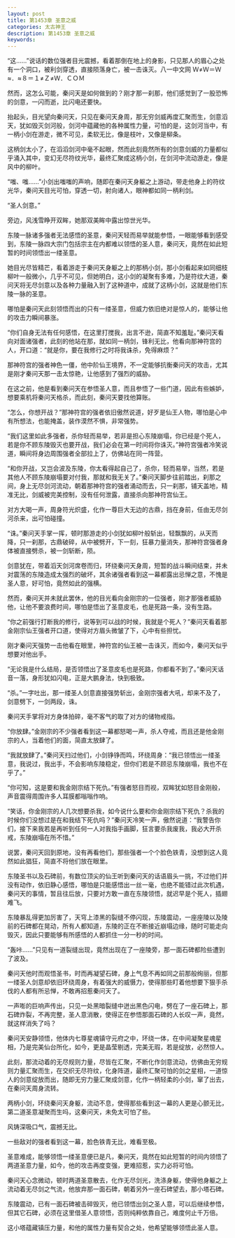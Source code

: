 ```yaml
---
layout: post
title: 第1453章 圣意之威
categories: 太古神王
description: 第1453章 圣意之威
keywords:
---
```


“这……”说话的数位强者目光震撼，看着那倒在地上的身影，只见那人的眉心之处有一个洞口，被利剑穿透，直接陨落身亡，被一击诛灭。八一中文网  Ｗ≠Ｗ＝Ｗ≈．≈８＝１≠Ｚ≠Ｗ．ＣＯＭ

然而，这怎么可能，秦问天是如何做到的？刚才那一刹那，他们感觉到了一股恐怖的剑意，一闪而逝，比闪电还要快。

抬起头，目光望向秦问天，只见在秦问天身周，那无穷剑威再度汇聚而生，剑意滔天，犹如毁灭剑河般，剑河中蕴藏他的各种属性力量，可怕的是，这剑河当中，有一柄小剑在游走，微不可见，柔软无比，像是枝叶，又像是柳条。

这柄剑太小了，在滔滔剑河中毫不起眼，然而此刻竟然所有的剑意剑威的力量都似乎涌入其中，变幻无尽符纹光华，最终汇聚成这柄小剑，在剑河中流动游走，像是风中的柳叶。

“嗤、嗤……”小剑出嗤嗤的声响，随即在秦问天身躯之上游动，带走他身上的符纹光华，秦问天目光可怕，穿透一切，射向诸人，眼神都如同一柄利剑。

“圣人剑意。”

旁边，风浅雪睁开双眸，她那双美眸中露出惊世光华。

东陵一脉诸多强者无法感悟的圣意，秦问天轻而易举就能参悟，一眼能够看到感受到，东陵一脉四大宗门包括宗主在内都难以领悟的圣人意，秦问天，竟然在如此短暂的时间领悟出一缕圣意。

她目光尽皆精芒，看着游走于秦问天身躯之上的那柄小剑，那小剑看起来如同细枝柳叶一般微小，几乎不可见，但她明白，这小剑的凝聚有多难，乃是符纹大道，秦问天将无尽剑意以及各种力量融入到了这种道中，成就了这柄小剑，这就是他们东陵一脉的圣意。

哪怕是秦问天此刻领悟而出的只有一缕圣意，但威力依旧绝对是惊人的，能够让他的攻击力瞬间暴涨。

“你们自身无法有任何感悟，在这里打搅我，出言不逊，简直不知羞耻。”秦问天看向对面诸强者，此刻的他站在那，就如同一柄剑，锋利无比，他看向那神符宫的人，开口道：“就是你，要在我修行之时将我诛杀，免得麻烦？”

那神符宫的强者神色一僵，他中阶仙王境界，不一定能够抗衡秦问天的攻击，尤其是刚才秦问天那一击太惊艳，让他感到了强烈的威胁。

在这之前，他是看到秦问天在参悟圣人意，而且参悟了一些门道，因此有些嫉妒，想要乘机将秦问天格杀，而此刻，秦问天要找他算账。

“怎么，你想开战？”那神符宫的强者依旧傲然说道，好歹是仙王人物，哪怕是心中有所想法，也能掩盖，装作漠然不惧，非常强势。

“我们这里如此多强者，杀你轻而易举，若非是担心东陵崩塌，你已经是个死人，若是你不顾东陵毁灭也要开战，我们必会在第一时间将你诛灭。”神符宫强者冷笑说道，瞬间将身边周围强者全部拉上了，仿佛站在同一阵营。

“和你开战，又岂会波及东陵，你太看得起自己了，杀你，轻而易举，当然，若是其他人不顾东陵崩塌要对付我，那就和我无关了。”秦问天脚步往前踏出，刹那之间，身上无尽剑河流动，朝着那神符宫的强者涌动而去，只一刹那，铺天盖地，精准无比，剑威被完美控制，没有任何泄露，直接杀向那神符宫仙王。

对方大喝一声，周身符光炽盛，化作一尊巨大无边的古鼎，挡在身前，任由无尽剑河杀来，出可怕碰撞。

“诛。”秦问天手掌一挥，顿时那游走的小剑犹如柳叶般斩出，轻飘飘的，从天而降，只一刹那，古鼎破碎，从中被劈开，下一刻，狂暴力量消失，那神符宫强者身体被直接劈杀，被一剑斩断，陨。

剑意犹在，带着滔天剑河席卷而归，环绕秦问天身周，短暂的战斗瞬间结束，并未对震荡的东陵造成太强烈的破坏，其余诸强者看到这一幕都露出忌惮之意，不愧是圣人意，好可怕，竟然如此的强横。

然而，秦问天并未就此罢休，他的目光看向金刚宗的一位强者，刚才那强者威胁他，让他不要浪费时间，哪怕是悟出了圣意皮毛，也是死路一条，没有生路。

“你之前强行打断我的修行，说等到可以战的时候，我就是个死人？”秦问天看着那金刚宗仙王强者开口道，使得对方眉头微皱了下，心中有些担忧。

刚才秦问天强势一击他看在眼里，神符宫的仙王被一击诛灭，而如今，秦问天似乎想要对他出手。

“无论我是什么结局，是否领悟出了圣意皮毛也是死路，你都看不到了。”秦问天话音一落，身形犹如闪电，正是大鹏身法，快到极致。

“杀。”一字吐出，那一缕圣人剑意直接强势斩出，金刚宗强者大吼，却来不及了，剑意劈下，一剑两段，诛。

秦问天手掌将对方身体拍碎，毫不客气的取了对方的储物戒指。

“你放肆。”金刚宗的不少强者看到这一幕都怒喝一声，杀人夺戒，而且还是他金刚宗的人，当着他们的面，简直太放肆了。

“我就放肆了。”秦问天扫过他们，小剑铮铮而鸣，环绕周身：“我已领悟出一缕圣意，我说过，我出手，不会影响东陵稳定，但你们若是不顾忌东陵崩塌，我也不在乎了。”

“你可知，这是要和我金刚宗结下死仇。”有强者怒目而视，双眸犹如怒目金刚般，声音震得周围许多人耳膜都嗡嗡作响。

“笑话，你金刚宗的人几次想要杀我，如今说什么要和你金刚宗结下死仇？杀我的时候你们没想过是在和我结下死仇吗？”秦问天冷笑一声，傲然说道：“我警告你们，接下来我若是再听到任何一人对我指手画脚，狂言要杀我废我，我必大开杀戒，东陵崩塌在所不惜。”

说罢，秦问天回到原地，没有再看他们，那些强者一个个脸色铁青，没想到这人竟然如此猖狂，简直不将他们放在眼里。

东陵圣书以及石碑前，有数位顶尖的仙王听到秦问天的话语眉头一挑，不过他们并没有动作，依旧静心感悟，哪怕是只能感悟出一丝一毫，也绝不能错过此次机遇，秦问天的事情，暂且往后放，只要对方敢一直在东陵领悟，就迟早是个死人，插翅难飞。

东陵暴乱得更加厉害了，天穹上漆黑的裂缝不停闪现，东陵震动，一座座陵以及陵前的石碑都在晃动，所有人都知道，东陵的正在不断接近崩塌边缘，随时可能走向毁灭，因此只要能够有所感悟的人都抓住一分一秒的时间。

“轰咔……”只见有一道裂缝出现，竟然出现在了一座陵旁，那一面石碑都险些遭到了波及。

秦问天他时而观悟圣书，时而再凝望石碑，身上气息不再如同之前那般绚丽，但那一缕圣人剑意却依旧环绕周身，有着强大的威慑力，使得那些盯着他想要下狠手杀伐的人都有所忌惮，不敢再招惹秦问天了。

一声嘭的巨响声传出，只见一处黑暗裂缝中迸出黑色闪电，劈在了一座石碑上，那石碑炸裂，不再完整，圣人意消散，使得正在参悟那面石碑的人长叹一声，竟然，就这样消失了吗？

秦问天安静领悟，他体内七尊星魂镇守元府之中，环绕一体，在中间凝聚星魂星相，乃是完美仙台所化，如今，更是晶莹剔透，完美无瑕，若是绽放，必然惊人。

此刻，那流动着的无尽规则力量，尽皆在汇聚，不断化作剑意流动，仿佛由无穷规则力量汇聚而生，在交织无尽符纹，化身阵道，最终汇聚可怕的剑之星相，一道惊人的剑意绽放而出，随即无穷力量汇聚成剑意，化作一柄轻柔的小剑，窜了出去，在秦问天周身流转。

两柄小剑，环绕秦问天身躯，流动不息，使得那些看到这一幕的人更是心颤无比，第二道圣意凝聚而生吗，这秦问天，未免太可怕了些。

风铸深吸口气，震撼无比。

一些敌对的强者看到这一幕，脸色铁青无比，难看至极。

圣意难成，能够领悟一缕圣意便已是凡，秦问天，竟然在如此短暂的时间内领悟了两道圣意力量，如今，他的攻击再度变强，更难招惹，实力必将可怕。

秦问天心念微动，顿时两道圣意散去，化作无尽剑光，洗涤身躯，使得他身躯之上流动着无尽剑之气流，他放弃那一面石碑，朝着另外一座石碑望去，那小塔石碑。

东陵震动，已有一面石碑被击碎毁灭，他已领悟出剑之圣人意，可以后继续参悟，但其它石碑，必须在这里借圣人意领悟，否则纯粹依靠自己，难度何止千万倍。

这小塔蕴藏镇压力量，和他的属性力量有契合之处，他希望能够领悟此圣人意。
